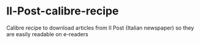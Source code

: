# Il-Post-calibre-recipe
Calibre recipe to download articles from Il Post (Italian newspaper) so they are easily readable on e-readers
